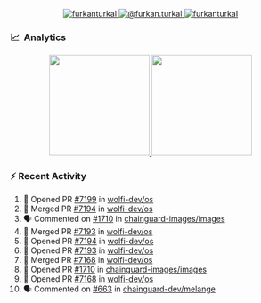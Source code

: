 <p align="center">
  <a href="https://linkedin.com/in/furkanturkal" target="blank">
    <img src="https://img.shields.io/badge/linkedin-%230077B5.svg?&style=for-the-badge&logo=linkedin&logoColor=white" alt="furkanturkal" />
  </a>
  <a href="https://medium.com/@furkan.turkal" target="blank">
    <img src="https://img.shields.io/badge/medium-%2312100E.svg?&style=for-the-badge&logo=medium&logoColor=white" alt="@furkan.turkal" />
  </a>
  <a href="https://twitter.com/furkanturkaI" target="blank">
    <img src="https://img.shields.io/badge/Twitter-1DA1F2?style=for-the-badge&logo=twitter&logoColor=white" alt="furkanturkaI" />
  </a>
</p>

### 📈 &nbsp;Analytics

<p align="center">
  <a href="https://coderstats.net/github/#Dentrax">
    <img height="180em" src="https://github-readme-stats-eight-theta.vercel.app/api?username=Dentrax&show_icons=true&theme=algolia&include_all_commits=true&count_private=true&line_height=26"/>
    <img height="180em" src="https://github-readme-stats-eight-theta.vercel.app/api/top-langs/?username=Dentrax&layout=compact&langs_count=8&theme=algolia&line_height=26"/>
  </a>
</p>

### :zap: Recent Activity

<!--START_SECTION:activity-->
1. 💪 Opened PR [#7199](https://github.com/wolfi-dev/os/pull/7199) in [wolfi-dev/os](https://github.com/wolfi-dev/os)
2. 🎉 Merged PR [#7194](https://github.com/wolfi-dev/os/pull/7194) in [wolfi-dev/os](https://github.com/wolfi-dev/os)
3. 🗣 Commented on [#1710](https://github.com/chainguard-images/images/pull/1710#issuecomment-1773356888) in [chainguard-images/images](https://github.com/chainguard-images/images)
4. 🎉 Merged PR [#7193](https://github.com/wolfi-dev/os/pull/7193) in [wolfi-dev/os](https://github.com/wolfi-dev/os)
5. 💪 Opened PR [#7194](https://github.com/wolfi-dev/os/pull/7194) in [wolfi-dev/os](https://github.com/wolfi-dev/os)
6. 💪 Opened PR [#7193](https://github.com/wolfi-dev/os/pull/7193) in [wolfi-dev/os](https://github.com/wolfi-dev/os)
7. 🎉 Merged PR [#7168](https://github.com/wolfi-dev/os/pull/7168) in [wolfi-dev/os](https://github.com/wolfi-dev/os)
8. 💪 Opened PR [#1710](https://github.com/chainguard-images/images/pull/1710) in [chainguard-images/images](https://github.com/chainguard-images/images)
9. 💪 Opened PR [#7168](https://github.com/wolfi-dev/os/pull/7168) in [wolfi-dev/os](https://github.com/wolfi-dev/os)
10. 🗣 Commented on [#663](https://github.com/chainguard-dev/melange/pull/663#issuecomment-1770411659) in [chainguard-dev/melange](https://github.com/chainguard-dev/melange)
<!--END_SECTION:activity-->
